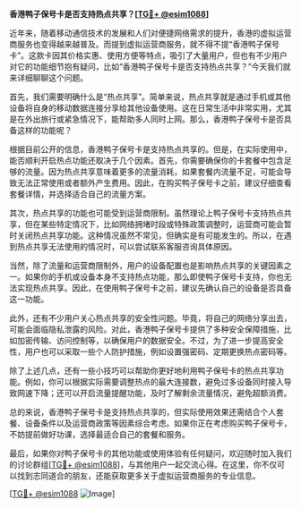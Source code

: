 **香港鸭子保号卡是否支持热点共享？[[TG💪+ @esim1088](https://t.me/s/esim1088)]**

近年来，随着移动通信技术的发展和人们对便捷网络需求的提升，香港的虚拟运营商服务也变得越来越普及。而提到虚拟运营商服务，就不得不提“香港鸭子保号卡”。这款卡因其价格实惠、使用方便等特点，吸引了大量用户，但也有不少用户对它的功能细节抱有疑问，比如“香港鸭子保号卡是否支持热点共享？”今天我们就来详细聊聊这个问题。

首先，我们需要明确什么是“热点共享”。简单来说，热点共享就是通过手机或其他设备将自身的移动数据连接分享给其他设备使用。这在日常生活中非常实用，尤其是在外出旅行或紧急情况下，能帮助多人同时上网。那么，香港鸭子保号卡是否具备这样的功能呢？

根据目前公开的信息，香港鸭子保号卡是支持热点共享的。但是，在实际使用中，能否顺利开启热点功能还取决于几个因素。首先，你需要确保你的卡套餐中包含足够的流量。因为热点共享意味着更多的流量消耗，如果套餐内流量不足，可能会导致无法正常使用或者额外产生费用。因此，在购买鸭子保号卡之前，建议仔细查看套餐详情，并选择适合自己的流量方案。

其次，热点共享的功能也可能受到运营商限制。虽然理论上鸭子保号卡支持热点共享，但在某些特定情况下，比如网络拥堵时段或特殊政策调整时，运营商可能会暂时关闭热点共享功能。这种情况虽然不常见，但确实是有可能发生的。所以，在遇到热点共享无法使用的情况时，可以尝试联系客服咨询具体原因。

当然，除了流量和运营商限制外，用户的设备配置也是影响热点共享的关键因素之一。如果你的手机或设备本身不支持热点功能，那么即使鸭子保号卡支持，你也无法实现热点共享。因此，在使用鸭子保号卡之前，建议先确认自己的设备是否具备这一功能。

此外，还有不少用户关心热点共享的安全性问题。毕竟，将自己的网络分享出去，可能会面临隐私泄露的风险。对此，香港鸭子保号卡提供了多种安全保障措施，比如加密传输、访问控制等，以确保用户的数据安全。不过，为了进一步提高安全性，用户也可以采取一些个人防护措施，例如设置强密码、定期更换热点密码等。

除了上述几点，还有一些小技巧可以帮助你更好地利用鸭子保号卡的热点共享功能。例如，你可以根据实际需要调整热点的最大连接数，避免过多设备同时接入导致网速下降；还可以开启流量提醒功能，及时了解剩余流量情况，避免超额消费。

总的来说，香港鸭子保号卡是支持热点共享的，但实际使用效果还需结合个人套餐、设备条件以及运营商政策等因素综合考虑。如果你正在考虑购买鸭子保号卡，不妨提前做好功课，选择最适合自己的套餐和服务。

最后，如果你对鸭子保号卡的其他功能或使用体验有任何疑问，欢迎随时加入我们的讨论群组[[TG💪+ @esim1088](https://t.me/s/esim1088)]，与其他用户一起交流心得。在这里，你不仅可以找到志同道合的朋友，还能获取更多关于虚拟运营商服务的专业信息。

[[TG💪+ @esim1088](https://t.me/s/esim1088) ![Image](https://i.postimg.cc/4NQfJmqS/Snipaste-2025-05-13-00-14-12.png)]